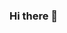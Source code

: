 ### Hi there 👋

<!--
**flavioh-assis/flavioh-assis** is a ✨ _special_ ✨ repository because its `README.md` (this file) appears on your GitHub profile.

Here are some ideas to get you started:

- 🔭 Full stack developer at Lambda3
- ❤️ React, TypeScript, .NET, C#
- 🌱 Learning React Native, Flutter and Java
